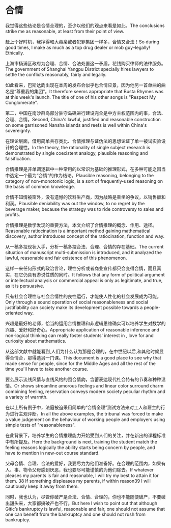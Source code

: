 # 合情

<p><span class="chinese">我觉得这些结论是合情全理的，至少以他们的观点来看是如此。</span><span class="english">The conclusions strike me as reasonable, at least from their point of view.</span></p>

<p><span class="chinese">赶上个好时机，我挣得和大毒枭或者犯罪集团一样多，合情又合法！</span><span class="english">So during good times, I make as much as a top drug dealer or mob guy–legally! Ethically.</span></p>

<p><span class="chinese">上海市杨浦区政府为合理、合情、合法处置这一矛盾，花钱购买律师的法律服务。</span><span class="english">The government of Shanghai Yangpu District specially hires lawyers to settle the conflicts reasonably, fairly and legally.</span></p>

<p><span class="chinese">如此看来，巴斯达韵出现在本周的发布会似乎也合情应景，因为他另一首单曲的曲名是“尊重我的集团”。</span><span class="english">It therefore seems appropriate that Busta Rhymes was at this week's launch. The title of one of his other songs is "Respect My Conglomerate".</span></p>

<p><span class="chinese">第二，中国在南沙群岛部分驻守岛礁进行建设完全是中方主权范围内的事，合法、合理、合情。</span><span class="english">Second, China's lawful, justified and reasonable construction on some garrisoned Nansha islands and reefs is well within China's sovereignty.</span></p>

<p><span class="chinese">在理论层面，借用简单共存类比、合情推理与证伪法的思想论证了单一被试实验设计的合理性。</span><span class="english">In the theory, the rationality of single subject research is demonstrated by single coexistent analogy, plausible reasoning and falsification.</span></p>

<p><span class="chinese">合情推理是非单调逻辑中一种常用的以常识为基础的推理形式，在多种可能之因当中选定一个最为“合情”的作为结论。</span><span class="english">Plausible reasoning, belonging to the category of non-monotonic logic, is a sort of frequently-used reasoning on the basis of common knowledge.</span></p>

<p><span class="chinese">合情不知情被窗外，没有遗憾的饮料生产商，因为战略是乘坐的争议，以销售额和利润。</span><span class="english">Plausible deniability was out the window, to no regret by the beverage maker, because the strategy was to ride controversy to sales and profits.</span></p>

<p><span class="chinese">合情推理是数学发现的重要方法，本文介绍了合情推理的概念、作用、途径。</span><span class="english">Reasonable ratiocination is a important method gaining mathematical discovery, author introduces concept of the ratiocination, function and way.</span></p>

<p><span class="chinese">从一稿多投现状入手，分析一稿多投合法、合理、合情的存在基础。</span><span class="english">The current situation of manuscript multi-submission is introduced, and it analyzed the lawful, reasonable and fair existence of this phenomenon.</span></p>

<p><span class="chinese">这样一来任何形式的政治言论，理性分析或者商业宣传都只会变得合情，而且真实，在它仍具有游说性质的同时。</span><span class="english">It follows that any form of political argument or intellectual analysis or commercial appeal is only as legitimate, and true, as it is persuasive.</span></p>

<p><span class="chinese">只有社会合理性与社会合情性的良性运行，才能使人性化的社会发展成为可能。</span><span class="english">Only through a sound operation of social reasonableness and social justifiability can society make its development possible towards a people-oriented way.</span></p>

<p><span class="chinese">兴趣是最好的老师，恰当的运用合情推理和非逻辑思维确实可以培养学生对数学的兴趣、爱好和好奇心。</span><span class="english">Appropriate application of reasonable inference and non-logical thinking can really foster students' interest in , love for and curiosity about mathematics.</span></p>

<p><span class="chinese">从这部文献中就能看到,人们为什么认为那是合理的，在中世纪以后,和其他时候显得合情合，那得选另一门课。</span><span class="english">This document is a good place to see why that made sense for people, since for the Middle Ages and all the rest of the time you'll have to take another course.</span></p>

<p><span class="chinese">要么展示流线风情与直线风格的围合情韵，含蓄表达现代社会特有的节奏和种种温情。</span><span class="english">Or shows streamline amorous feelings and linear color surround charm combining feeling, reservation conveys modern society peculiar rhythm and a variety of warmth.</span></p>

<p><span class="chinese">在以上所有例子中，法庭被迫采用简单的“合情全理”测试方法来对工人和雇主的行为进行主观评断。</span><span class="english">In all the above examples, the tribunal was forced to make a value judgement on the behaviour of working people and employers using simple tests of "reasonableness".</span></p>

<p><span class="chinese">在此背景下，培养学生的合情推理能力开始受到人们的关注，并在新出的课程标准中有所提及。</span><span class="english">Here the background is next, training the student match the feeling reasons logically the ability starts being concern by people, and have to mention in new-out course standard.</span></p>

<p><span class="chinese">父母合情、合理、合法的爱好，我要尽力为他们准备好。在合理的范围内，如果有人、事、物令父母感到厌恶，我也要尽可能谨慎的为他们除去。</span><span class="english">If whatever pleases my parents is fair and reasonable, I will try my best to attain it for them. 38 If something displeases my parents, if within reason39 I will cautiously keep it away from them.</span></p>

<p><span class="chinese">同时，我也认为，尽管你破产是合法、合情、合理的，你也不能随便破产，不要破出甜头来，大家都搞破产也不行。</span><span class="english">But here l wish to point out that although Gitic’s bankruptcy is lawful, reasonable and fair, one should not assume that one can benefit from the bankruptcy and one should not rush from bankruptcy.</span></p>

